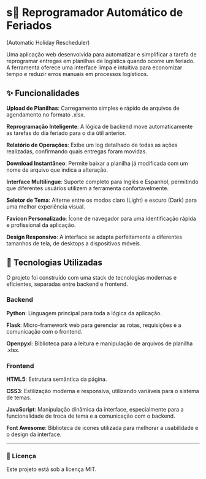 # s🤖 Reprogramador Automático de Feriados
(Automatic Holiday Rescheduler)

Uma aplicação web desenvolvida para automatizar e simplificar a tarefa de reprogramar entregas em planilhas de logística quando ocorre um feriado. A ferramenta oferece uma interface limpa e intuitiva para economizar tempo e reduzir erros manuais em processos logísticos.

## ✨ Funcionalidades
**Upload de Planilhas**: Carregamento simples e rápido de arquivos de agendamento no formato .xlsx.

**Reprogramação Inteligente**: A lógica de backend move automaticamente as tarefas do dia feriado para o dia útil anterior.

**Relatório de Operações**: Exibe um log detalhado de todas as ações realizadas, confirmando quais entregas foram movidas.

**Download Instantâneo**: Permite baixar a planilha já modificada com um nome de arquivo que indica a alteração.

**Interface Multilíngue**: Suporte completo para Inglês e Espanhol, permitindo que diferentes usuários utilizem a ferramenta confortavelmente.

**Seletor de Tema**: Alterne entre os modos claro (Light) e escuro (Dark) para uma melhor experiência visual.

**Favicon Personalizado**: Ícone de navegador para uma identificação rápida e profissional da aplicação.

**Design Responsivo**: A interface se adapta perfeitamente a diferentes tamanhos de tela, de desktops a dispositivos móveis.

## 🚀 Tecnologias Utilizadas
O projeto foi construído com uma stack de tecnologias modernas e eficientes, separadas entre backend e frontend.

### Backend
**Python**: Linguagem principal para toda a lógica da aplicação.

**Flask**: Micro-framework web para gerenciar as rotas, requisições e a comunicação com o frontend.

**Openpyxl**: Biblioteca para a leitura e manipulação de arquivos de planilha .xlsx.

### Frontend
**HTML5**: Estrutura semântica da página.

**CSS3**: Estilização moderna e responsiva, utilizando variáveis para o sistema de temas.

**JavaScript**: Manipulação dinâmica da interface, especialmente para a funcionalidade de troca de tema e a comunicação com o backend.

**Font Awesome**: Biblioteca de ícones utilizada para melhorar a usabilidade e o design da interface.

---
### 📄 Licença
Este projeto está sob a licença MIT.